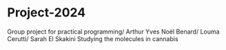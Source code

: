 # Project-2024
Group project for practical programming/ Arthur Yves Noël Benard/ Louma Cerutti/ Sarah El Skakini
Studying the molecules in cannabis
